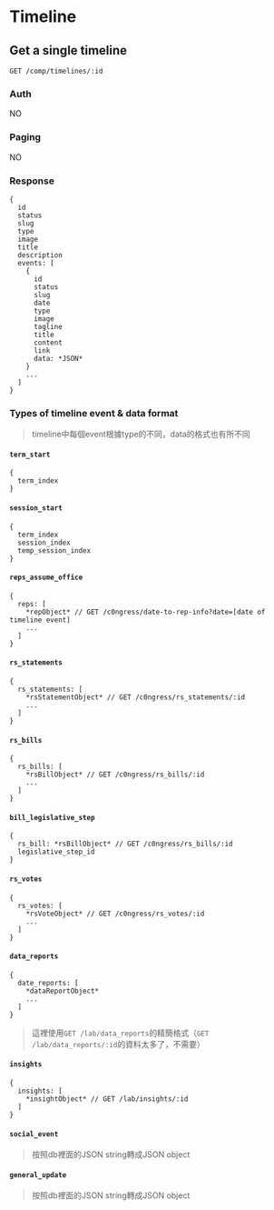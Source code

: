 # Timeline

## Get a single timeline
```
GET /comp/timelines/:id
```

### Auth
NO

### Paging
NO

### Response
```
{
  id
  status
  slug
  type
  image
  title
  description
  events: [
    {
      id
      status
      slug
      date
      type
      image
      tagline
      title
      content
      link
      data: *JSON*
    }
    ...
  ]
}
```

### Types of timeline event & data format
> timeline中每個event根據type的不同，data的格式也有所不同

#### `term_start`
```
{
  term_index
}
```

#### `session_start`
```
{
  term_index
  session_index
  temp_session_index
}
```

#### `reps_assume_office`
```
{
  reps: [
    *repObject* // GET /c0ngress/date-to-rep-info?date=[date of timeline event]
    ...
  ]
}
```

#### `rs_statements`
```
{
  rs_statements: [
    *rsStatementObject* // GET /c0ngress/rs_statements/:id
    ...
  ]
}
```

#### `rs_bills`
```
{
  rs_bills: [
    *rsBillObject* // GET /c0ngress/rs_bills/:id
    ...
  ]
}
```

#### `bill_legislative_step`
```
{
  rs_bill: *rsBillObject* // GET /c0ngress/rs_bills/:id
  legislative_step_id
}
```

#### `rs_votes`
```
{
  rs_votes: [
    *rsVoteObject* // GET /c0ngress/rs_votes/:id
    ...
  ]
}
```

#### `data_reports`
```
{
  date_reports: [
    *dataReportObject*
    ...
  ]
}
```

> 這裡使用`GET /lab/data_reports`的精簡格式（`GET /lab/data_reports/:id`的資料太多了，不需要）

#### `insights`
```
{
  insights: [
    *insightObject* // GET /lab/insights/:id
  ]
}
```
#### `social_event`
> 按照db裡面的JSON string轉成JSON object

#### `general_update`
> 按照db裡面的JSON string轉成JSON object
